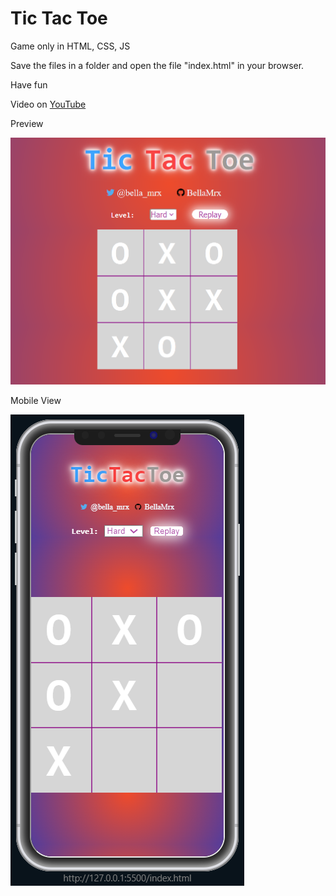 # Tic Tac Toe

Game only in HTML, CSS, JS

Save the files in a folder and open the file "index.html" in your browser.

Have fun

 Video on [YouTube](https://www.youtube.com/watch?v=qPKom9IyoG4)

Preview

![Preview](PreviewTTT.PNG)


Mobile View

![Preview](PreviewTTTmobileView.PNG)